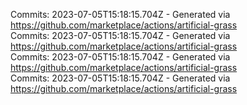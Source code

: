 Commits: 2023-07-05T15:18:15.704Z - Generated via https://github.com/marketplace/actions/artificial-grass
<br>
Commits: 2023-07-05T15:18:15.704Z - Generated via https://github.com/marketplace/actions/artificial-grass
<br>
Commits: 2023-07-05T15:18:15.704Z - Generated via https://github.com/marketplace/actions/artificial-grass
<br>
Commits: 2023-07-05T15:18:15.704Z - Generated via https://github.com/marketplace/actions/artificial-grass
<br>
